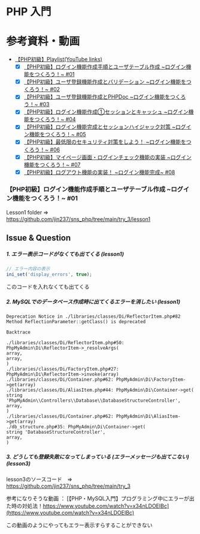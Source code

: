 # PHP 入門

# 参考資料・動画
- [【PHP初級】Playlist(YouTube links)](https://www.youtube.com/playlist?list=PLCyDm9NTxdhKocC4K-CmdXVGEM-9a8U6C)
  - [x] [【PHP初級】ログイン機能作成手順とユーザテーブル作成 \~ログイン機能をつくろう！~ #01](https://www.youtube.com/watch?v=uCvPMe5wsNk&list=PLCyDm9NTxdhKocC4K-CmdXVGEM-9a8U6C&index=2)
  - [x] [【PHP初級】ユーザ登録機能作成とバリデーション \~ログイン機能をつくろう！~ #02](https://www.youtube.com/watch?v=Ud_Inw3O_D4&list=PLCyDm9NTxdhKocC4K-CmdXVGEM-9a8U6C&index=2)
  - [x] [【PHP初級】ユーザ登録機能作成とPHPDoc \~ログイン機能をつくろう！~ #03](https://www.youtube.com/watch?v=cf4appMVoFM&list=PLCyDm9NTxdhKocC4K-CmdXVGEM-9a8U6C&index=3)
  - [x] [【PHP初級】ログイン機能作成①セッションとキャッシュ \~ログイン機能をつくろう！~ #04](https://www.youtube.com/watch?v=k8N3Vj561Do&list=PLCyDm9NTxdhKocC4K-CmdXVGEM-9a8U6C&index=4)
  - [x] [【PHP初級】ログイン機能完成とセッションハイジャック対策 \~ログイン機能をつくろう！~ #05](https://www.youtube.com/watch?v=dqBXX_vH19s&list=PLCyDm9NTxdhKocC4K-CmdXVGEM-9a8U6C&index=5)
  - [x] [【PHP初級】最低限のセキュリティ対策をしよう！ \~ログイン機能をつくろう！~ #06](https://www.youtube.com/watch?v=L-Eo2AEm3VE&list=PLCyDm9NTxdhKocC4K-CmdXVGEM-9a8U6C&index=6)
  - [x] [【PHP初級】マイページ画面・ログインチェック機能の実装 \~ログイン機能をつくろう！~ #07](https://www.youtube.com/watch?v=YDuuT850dYU&list=PLCyDm9NTxdhKocC4K-CmdXVGEM-9a8U6C&index=7)
  - [x] [【PHP初級】ログアウト機能の実装！ \~ログイン機能完成~ #08](https://www.youtube.com/watch?v=k8QcB9LqeWQ&list=PLCyDm9NTxdhKocC4K-CmdXVGEM-9a8U6C&index=8)

### 【PHP初級】ログイン機能作成手順とユーザテーブル作成 \~ログイン機能をつくろう！~ #01
Lesson1 folder
=>　https://github.com/jin237/sns_php/tree/main/try_3/lesson1



## Issue & Question
##### 1. エラー表示コードがなくても出てくる (lesson1)

```php
// エラー内容の表示
ini_set('display_errors', true);
```
このコードを入れなくても出てくる

##### 2. MySQLでのデータベース作成時に出てくるエラーを消したい (lesson1)

```terminal
Deprecation Notice in ./libraries/classes/Di/ReflectorItem.php#82
Method ReflectionParameter::getClass() is deprecated

Backtrace

./libraries/classes/Di/ReflectorItem.php#50: PhpMyAdmin\Di\ReflectorItem->_resolveArgs(
array,
array,
)
./libraries/classes/Di/FactoryItem.php#27: PhpMyAdmin\Di\ReflectorItem->invoke(array)
./libraries/classes/Di/Container.php#62: PhpMyAdmin\Di\FactoryItem->get(array)
./libraries/classes/Di/AliasItem.php#44: PhpMyAdmin\Di\Container->get(
string 'PhpMyAdmin\\Controllers\\Database\\DatabaseStructureController',
array,
)
./libraries/classes/Di/Container.php#62: PhpMyAdmin\Di\AliasItem->get(array)
./db_structure.php#35: PhpMyAdmin\Di\Container->get(
string 'DatabaseStructureController',
array,
)
```

##### 3. どうしても登録失敗になってしまっている (エラーメッセージも出てこない) (lesson3)
lesson3のソースコード　=> https://github.com/jin237/sns_php/tree/main/try_3

参考になりそうな動画 ： [【PHP・MySQL入門】プログラミング中にエラーが出た時の対処法！<tr>https://www.youtube.com/watch?v=x34nLDOEIBc](https://www.youtube.com/watch?v=x34nLDOEIBc)
  
この動画のようにやってもエラー表示すらすることができない
